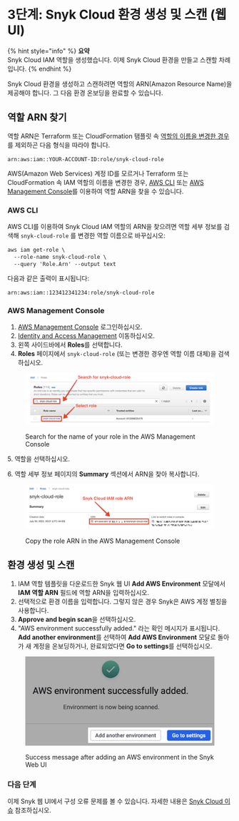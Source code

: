 # 3단계: Snyk Cloud 환경 생성 및 스캔 (웹 UI)

{% hint style="info" %}
**요약**\
Snyk Cloud IAM 역할을 생성했습니다. 이제 Snyk Cloud 환경을 만들고 스캔할 차례입니다.
{% endhint %}

Snyk Cloud 환경을 생성하고 스캔하려면 역할의 ARN(Amazon Resource Name)을 제공해야 합니다. 그 다음 환경 온보딩을 완료할 수 있습니다.

## 역할 ARN 찾기

역할 ARN은 Terraform 또는 CloudFormation 탬플릿 속 [역할의 이름을 변경한 경우](../snyk-cloud-for-aws-api/step-1-download-iam-role-iac-template.md#optional-change-iam-role-name)를 제외하곤 다음 형식을 따라야 합니다.

```
arn:aws:iam::YOUR-ACCOUNT-ID:role/snyk-cloud-role
```

AWS(Amazon Web Services) 계정 ID를 모르거나 Terraform 또는 CloudFormation 속 IAM 역할의 이름을 변경한 경우, [AWS CLI](step-3-create-and-scan-a-snyk-cloud-environment-web-ui.md#aws-cli) 또는 [AWS Management Console](step-3-create-and-scan-a-snyk-cloud-environment-web-ui.md#aws-management-console)를 이용하여 역할 ARN을 찾을 수 있습니다.

### AWS CLI

AWS CLI를 이용하여 Snyk Cloud IAM 역할의 ARN을 찾으려면 역할 세부 정보를 검색해 `snyk-cloud-role` 를 변경한 역할 이름으로 바꾸십시오:

```
aws iam get-role \
  --role-name snyk-cloud-role \
  --query 'Role.Arn' --output text
```

다음과 같은 출력이 표시됩니다:

```
arn:aws:iam::123412341234:role/snyk-cloud-role
```

### AWS Management Console

1. [AWS Management Console](https://console.aws.amazon.com) 로그인하십시오.
2. [Identity and Access Management](https://console.aws.amazon.com/iamv2/home#/home) 이동하십시오.
3. 왼쪽 사이드바에서 **Roles**를 선택합니다.
4. **Roles** 페이지에서 `snyk-cloud-role` (또는 변경한 경우엔 역할 이름 대체)을 검색하십시오.

<figure><img src="../../../../.gitbook/assets/image (26).png" alt=""><figcaption><p>Search for the name of your role in the AWS Management Console</p></figcaption></figure>

5\. 역할을 선택하십시오.

6\. 역할 세부 정보 페이지의 **Summary** 섹션에서 ARN을 찾아 복사합니다.

<figure><img src="../../../../.gitbook/assets/image (28).png" alt=""><figcaption><p>Copy the role ARN in the AWS Management Console</p></figcaption></figure>

## 환경 생성 및 스캔

1. IAM 역할 템플릿을 다운로드한 Snyk 웹 UI **Add AWS Environment** 모달에서 **IAM 역할 ARN** 필드에 역할 ARN을 입력하십시오.
2. 선택적으로 환경 이름을 입력합니다. 그렇지 않은 경우 Snyk은 AWS 계정 별칭을 사용합니다.
3. **Approve and begin scan**을 선택하십시오.
4. "AWS environment successfully added." 라는 확인 메시지가 표시됩니다. **Add another environment**를 선택하여 **Add AWS Environment** 모달로 돌아가 새 계정을 온보딩하거나, 완료되었다면 **Go to settings**를 선택하십시오.

<figure><img src="../../../../.gitbook/assets/image (70).png" alt=""><figcaption><p>Success message after adding an AWS environment in the Snyk Web UI</p></figcaption></figure>

### 다음 단계

이제 Snyk 웹 UI에서 구성 오류 문제를 볼 수 있습니다. 자세한 내용은 [Snyk Cloud 이슈](../../snyk-cloud-issues/) 참조하십시오.

